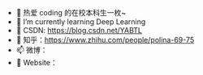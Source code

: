 - 👋 热爱 coding 的在校本科生一枚~
- 💞️ I’m currently learning Deep Learning
- 🌱 CSDN: https://blog.csdn.net/YABTL
- 🌈 知乎：https://www.zhihu.com/people/polina-69-75
- 📫 微博：
- 👀 Website：

<!---
chenmeng9/chenmeng9 is a ✨ special ✨ repository because its `README.md` (this file) appears on your GitHub profile.
You can click the Preview link to take a look at your changes.
--->
